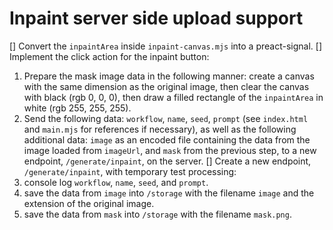 # Inpaint server side upload support
[] Convert the `inpaintArea` inside `inpaint-canvas.mjs` into a preact-signal.
[] Implement the click action for the inpaint button:
1. Prepare the mask image data in the following manner: create a canvas with the same dimension as the original image, then clear the canvas with black (rgb 0, 0, 0), then draw a filled rectangle of the `inpaintArea` in white (rgb 255, 255, 255).
2. Send the following data: `workflow`, `name`, `seed`, `prompt` (see `index.html` and `main.mjs` for references if necessary), as well as the following additional data: `image` as an encoded file containing the data from the image loaded from `imageUrl`, and `mask` from the previous step, to a new endpoint, `/generate/inpaint`, on the server.
[] Create a new endpoint, `/generate/inpaint`, with temporary test processing:
1. console log `workflow`, `name`, `seed`, and `prompt`.
2. save the data from `image` into `/storage` with the filename `image` and the extension of the original image.
3. save the data from `mask` into `/storage` with the filename `mask.png`.
